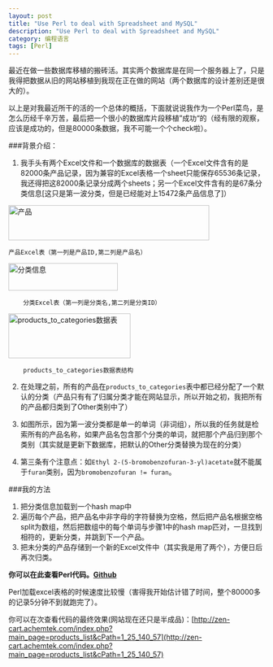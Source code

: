 ```yaml
---
layout: post
title: "Use Perl to deal with Spreadsheet and MySQL"
description: "Use Perl to deal with Spreadsheet and MySQL"
category: 编程语言
tags: [Perl]
---
```

最近在做一些数据库移植的搬砖活。其实两个数据库是在同一个服务器上了，只是我得把数据从旧的网站移植到我现在正在做的网站（两个数据库的设计差别还是很大的）。

以上是对我最近所干的活的一个总体的概括，下面就说说我作为一个Perl菜鸟，是怎么历经千辛万苦，最后把一个很小的数据库片段移植”成功“的（经有限的观察，应该是成功的，但是80000条数据，我不可能一个个check啦）。

###背景介绍：   
    
1. 我手头有两个Excel文件和一个数据库的数据表（一个Excel文件含有的是82000条产品记录，因为兼容的Excel表格一个sheet只能保存65536条记录，我还得把这82000条记录分成两个sheets；另一个Excel文件含有的是67条分类信息[这只是第一波分类，但是已经能对上15472条产品信息了]）       
<img src="http://farm8.staticflickr.com/7423/9095654243_e5b75d7585.jpg" width="395" height="69" alt="产品">    

  	产品Excel表（第一列是产品ID,第二列是产品名）    
<img src="http://farm4.staticflickr.com/3708/9097886286_4442393e09_m.jpg" width="215" height="54" alt="分类信息">

    	分类Excel表（第一列是分类名,第二列是分类ID） 
<img src="http://farm6.staticflickr.com/5521/9095805255_fb69bf471c_m.jpg" width="240" height="88" alt="products_to_categories数据表">   

		products_to_categories数据表结构
 
2. 在处理之前，所有的产品在`products_to_categories`表中都已经分配了一个默认的分类（产品只有有了归属分类才能在网站显示，所以开始之初，我把所有的产品都归类到了Other类别中了）   
 
3. 如图所示，因为第一波分类都是单一的单词（非词组），所以我的任务就是检索所有的产品名称，如果产品名包含那个分类的单词，就把那个产品归到那个类别（其实就是更新下数据库，把默认的Other分类替换为现在的分类）

4. 第三条有个注意点：如`Ethyl 2-(5-bromobenzofuran-3-yl)acetate`就不能属于`furan`类别，因为`bromobenzofuran != furan`。

###我的方法     
1. 把分类信息加载到一个hash map中   
2. 遍历每个产品，把产品名中非字母的字符替换为空格，然后把产品名根据空格split为数组，然后把数组中的每个单词与步骤1中的hash map匹对，一旦找到相符的，更新分类，并跳到下一个产品。   
3. 把未分类的产品存储到一个新的Excel文件中（其实我是用了两个），方便日后再次归类。    

**你可以在此查看Perl代码。[Github](https://github.com/zhouhao/User_Perl_to_Process_Spreadsheet_and_MySQL/)**     


Perl加载excel表格的时候速度比较慢（害得我开始估计错了时间，整个80000多的记录5分钟不到就跑完了）。      

你可以在次查看代码的最终效果(网站现在还只是半成品)：[http://zen-cart.achemtek.com/index.php?main_page=products_list&cPath=1_25_140_57](http://zen-cart.achemtek.com/index.php?main_page=products_list&cPath=1_25_140_57)
